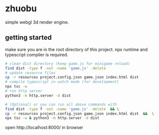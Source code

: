 # zhuobu
simple webgl 3d render engine.

## getting started

make sure you are in the root directory of this project.
npx runtime and typescript compiler is required.

```bash
# clean dist directory (keep game.js for minigame reload)
find dist -type f -not -name 'game.js' -delete
# update resource files
cp -r resources project.config.json game.json index.html dist
# compile typescript in watch mode (for development)
npx tsc -w
# run http server
python3 -m http.server -d dist

# (Optional) or you can run all above commands with
find dist -type f -not -name 'game.js' -delete  && \
cp -r resources project.config.json game.json index.html dist  &&  \
npx tsc -w & python3 -m http.server -d dist
```

open http://localhost:8000/ in browser



